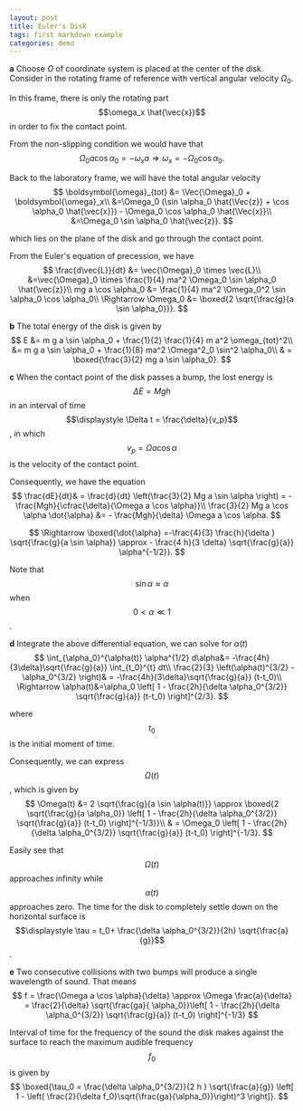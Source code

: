 ```yaml
---
layout: post
title: Euler's Disk
tags: first markdown example
categories: demo
---
```




**a** Choose $O$ of coordinate system is placed at the center of the disk. Consider in the rotating frame of reference with vertical angular velocity $\Omega_0$.

In this frame, there is only the rotating part $$\omega_x \hat{\vec{x}}$$ in order to fix the contact point. 

From the non-slipping condition we would have that
$$
    \Omega_0 a \cos \alpha_0 = - \omega_x a \Rightarrow \omega_x = -\Omega_0 \cos \alpha_0.
$$

Back to the laboratory frame, we will have the total angular velocity
$$
        \boldsymbol{\omega}_{tot} &= \Vec{\Omega}_0 + \boldsymbol{\omega}_x\\
        &=\Omega_0 (\sin \alpha_0 \hat{\Vec{z}} + \cos \alpha_0 \hat{\vec{x}}) - \Omega_0 \cos \alpha_0 \hat{\Vec{x}}\\
        &=\Omega_0 \sin \alpha_0 \hat{\vec{z}}.
$$

which lies on the plane of the disk and go through the contact point.

From the Euler's equation of precession, we have
$$
    \frac{d\vec{L}}{dt}  &= \vec{\Omega}_0 \times \vec{L}\\
    &=\vec{\Omega}_0 \times \frac{1}{4} ma^2 \Omega_0 \sin \alpha_0 \hat{\vec{z}}\\
    mg a \cos \alpha_0 &= \frac{1}{4} ma^2 \Omega_0^2 \sin \alpha_0 \cos \alpha_0\\
\Rightarrow \Omega_0 &= \boxed{2 \sqrt{\frac{g}{a \sin \alpha_0}}}.
$$

**b** The total energy of the disk is given by 
$$
        E &= m g a \sin \alpha_0 + \frac{1}{2} \frac{1}{4} m a^2 \omega_{tot}^2\\
        &=  m g a \sin \alpha_0 + \frac{1}{8} ma^2 \Omega^2_0 \sin^2 \alpha_0\\
        & = \boxed{\frac{3}{2} mg a \sin \alpha_0}.
$$

**c** When the contact point of the disk passes a bump, the lost energy is $$ \Delta E = M g h $$ in an interval of time $$\displaystyle \Delta t = \frac{\delta}{v_p}$$, in which $$v_p = \Omega a \cos \alpha$$ is the velocity of the contact point.

Consequently, we have the equation
$$
     \frac{dE}{dt}& = \frac{d}{dt} \left(\frac{3}{2} Mg a \sin \alpha \right) = - \frac{Mgh}{\cfrac{\delta}{\Omega a \cos \alpha}}\\
    \frac{3}{2} Mg a \cos \alpha \dot{\alpha} &= - \frac{Mgh}{\delta} \Omega a \cos \alpha.
$$

$$
         \Rightarrow \boxed{\dot{\alpha} =-\frac{4}{3} \frac{h}{\delta } \sqrt{\frac{g}{a \sin \alpha}} \approx - \frac{4 h}{3 \delta} \sqrt{\frac{g}{a}} \alpha^{-1/2}}. 
$$

Note that $$\sin \alpha \approx \alpha$$ when $$0<\alpha \ll 1$$.



**d** Integrate the above differential equation, we can solve for $\alpha (t)$
$$
       \int_{\alpha_0}^{\alpha(t)} \alpha^{1/2} d\alpha&= -\frac{4h}{3\delta}\sqrt{\frac{g}{a}} \int_{t_0}^{t} dt\\
       \frac{2}{3} \left(\alpha(t)^{3/2} - \alpha_0^{3/2} \right)& = -\frac{4h}{3\delta}\sqrt{\frac{g}{a}} (t-t_0)\\
       \Rightarrow \alpha(t)&=\alpha_0 \left[ 1 - \frac{2h}{\delta \alpha_0^{3/2}} \sqrt{\frac{g}{a}} (t-t_0) \right]^{2/3}.
$$

where $$t_0$$ is the initial moment of time.

Consequently, we can express $$\Omega(t)$$, which is given by
$$
        \Omega(t) &= 2 \sqrt{\frac{g}{a \sin \alpha(t)}} \approx \boxed{2 \sqrt{\frac{g}{a \alpha_0}} \left[ 1 - \frac{2h}{\delta \alpha_0^{3/2}} \sqrt{\frac{g}{a}} (t-t_0) \right]^{-1/3}}\\
        & = \Omega_0 \left[ 1 - \frac{2h}{\delta \alpha_0^{3/2}} \sqrt{\frac{g}{a}} (t-t_0) \right]^{-1/3}.
$$

Easily see that $$\Omega(t)$$ approaches infinity while $$\alpha(t)$$ approaches zero. The time for the disk to completely settle down on the horizontal surface is $$\displaystyle \tau = t_0+ \frac{\delta \alpha_0^{3/2}}{2h} \sqrt{\frac{a}{g}}$$.


**e** Two consecutive collisions with two bumps will produce a single wavelength of sound. That means
$$
 f = \frac{\Omega a \cos \alpha}{\delta} \approx \Omega \frac{a}{\delta} =  \frac{2}{\delta} \sqrt{\frac{ga}{ \alpha_0}}\left[ 1 - \frac{2h}{\delta \alpha_0^{3/2}} \sqrt{\frac{g}{a}} (t-t_0) \right]^{-1/3}
$$

Interval of time for the frequency of the sound the disk makes
against the surface to reach the maximum audible frequency $$f_0$$ is given by
$$
    \boxed{\tau_0 = \frac{\delta \alpha_0^{3/2}}{2 h } \sqrt{\frac{a}{g}} \left[ 1 - \left( \frac{2}{\delta f_0}\sqrt{\frac{ga}{\alpha_0}}\right)^3 \right]}.
$$
